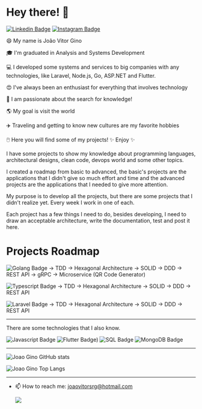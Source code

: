 # Hey there! 👋
[![Linkedin Badge](https://img.shields.io/badge/LinkedIn-0077B5?style=for-the-badge&logo=linkedin&logoColor=white&link=https://www.linkedin.com/in/joaovitorgino/)](https://www.linkedin.com/in/joaovitorgino/)
[![Instagram Badge](https://img.shields.io/badge/Instagram-E4405F?style=for-the-badge&logo=instagram&logoColor=white&link=https://www.instagram.com/ginojoaovitor/)](https://www.instagram.com/ginojoaovitor/)

😄 My name is João Vitor Gino

🎓 I'm graduated in Analysis and Systems Development

💻 I developed some systems and services to big companies with any technologies, like Laravel, Node.js, Go, ASP.NET and Flutter.

😍 I've always been an enthusiast for everything that involves technology

🌌 I am passionate about the search for knowledge!

🌎 My goal is visit the world

✈️ Traveling and getting to know new cultures are my favorite hobbies

🖱️ Here you will find some of my projects! ✨ Enjoy ✨

I have some projects to show my knowledge about programming languages, architectural designs, clean code, devops world and some other topics.

I created a roadmap from basic to advanced, the basic's projects are the applications that I didn't give so much effort and time and the advanced projects are the applications that I needed to give more attention.

My purpose is to develop all the projects, but there are some projects that I didn't realize yet. Every week I work in one of each.

Each project has a few things I need to do, besides developing, I need to draw an acceptable architecture, write the documentation, test and post it here.

# Projects Roadmap

![Golang Badge](https://img.shields.io/badge/Golang-2596be?style=for-the-badge&logo=go&logoColor=white)
-> TDD
-> Hexagonal Architecture
-> SOLID
-> DDD
-> REST API
-> gRPC
-> Microservice (QR Code Generator)

![Typescript Badge](https://img.shields.io/badge/Typescript-2f74c0?style=for-the-badge&logo=typescript&logoColor=white)
-> TDD
-> Hexagonal Architecture
-> SOLID
-> DDD
-> REST API

![Laravel Badge](https://img.shields.io/badge/Laravel-FF2D20?style=for-the-badge&logo=laravel&logoColor=white)
-> TDD
-> Hexagonal Architecture
-> SOLID
-> DDD
-> REST API

_________________________________________________________________________________________________________________________________________________________________________________

There are some technologies that I also know.

![Javascript Badge](https://img.shields.io/badge/Javascript-F7DF1E?style=for-the-badge&logo=javascript&logoColor=white)
![Flutter Badge)](https://img.shields.io/badge/Flutter-3f98b3?style=for-the-badge&logo=Flutter&logoColor=white)
![SQL Badge](https://img.shields.io/badge/SQL-CC2927?style=for-the-badge&logo=microsoft-sql-server&logoColor=white)
![MongoDB Badge](https://img.shields.io/badge/Mongodb-3FA037?style=for-the-badge&logo=mongodb&logoColor=white)


_________________________________________________________________________________________________________________________________________________________________________________

![Joao Gino GitHub stats](https://github-readme-stats.vercel.app/api?username=joao-gino&show_icons=true&theme=nightowl)


![Joao Gino Top Langs](https://github-readme-stats.vercel.app/api/top-langs/?username=joao-gino&layout=compact)

_________________________________________________________________________________________________________________________________________________________________________________


- 📫 How to reach me: joaovitorsrg@hotmail.com

    ![](http://media.indiatimes.in/media/content/2015/Feb/insta_1423480591.gif)




